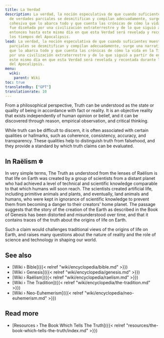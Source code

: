 ```yaml
---
title: La Verdad
description: La verdad, la noción especulativa de que cuando suficientes muestras
  de verdades parciales se desmitifican y compilan adecuadamente, surge una narrativa
  cohesiva que lo abarca todo y que cuenta las crónicas de cómo la vida en la Tierra
  fue diseñada por una civilización extraterrestre y de lo que siguió a partir de
  entonces hasta este mismo día en que esta Verdad será revelada y recontada durante
  los tiempos del Apocalipsis.
lead: La verdad, la noción especulativa de que cuando suficientes muestras de verdades
  parciales se desmitifican y compilan adecuadamente, surge una narrativa cohesiva
  que lo abarca todo y que cuenta las crónicas de cómo la vida en la Tierra fue diseñada
  por una civilización extraterrestre y de lo que siguió a partir de entonces hasta
  este mismo día en que esta Verdad será revelada y recontada durante los tiempos
  del Apocalipsis.
menu:
  wiki:
    parent: Wiki
toc: true
translatedby: ["GPT"]
translationrate: 10
---
```


From a philosophical perspective, Truth can be understood as the state or quality of being in accordance with fact or reality. It is an objective reality that exists independently of human opinion or belief, and it can be discovered through reason, empirical observation, and critical thinking.

While truth can be difficult to discern, it is often associated with certain qualities or hallmarks, such as coherence, consistency, accuracy, and transparency. These qualities help to distinguish truth from falsehood, and they provide a standard by which truth claims can be evaluated.

## In Raëlism 🔯

In very simple terms, The Truth as understood from the lenses of Raëlism is that life on Earth was created by a group of scientists from a distant planet who had achieved a level of technical and scientific knowledge comparable to that which humans will soon reach. The scientists created artificial life, including primitive animals and plants, and eventually, land animals and humans, who were kept in ignorance of scientific knowledge to prevent them from becoming a danger to their creators' home planet. The passage suggests that the story of the creation of the Earth as described in the Book of Genesis has been distorted and misunderstood over time, and that it contains traces of the truth about the origins of life on Earth.

Such a claim would challenges traditional views of the origins of life on Earth, and raises many questions about the nature of reality and the role of science and technology in shaping our world.

## See also

- [Wiki › Bible]({{< relref "wiki/encyclopedia/bible.md" >}})
- [Wiki › Genesis]({{< relref "wiki/encyclopedia/genesis.md" >}})
- [Wiki › Raëlism]({{< relref "wiki/encyclopedia/raelism.md" >}})
- [Wiki › The Tradition]({{< relref "wiki/encyclopedia/the-tradition.md" >}})
- [Wiki › Neo-Euhemerism]({{< relref "wiki/encyclopedia/neo-euhemerism.md" >}})

## Read more

- [Resources › The Book Which Tells The Truth]({{< relref "resources/the-book-which-tells-the-truth/index.md" >}})

